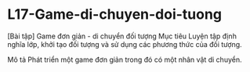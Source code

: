 # L17-Game-di-chuyen-doi-tuong

[Bài tập] Game đơn giản - di chuyển đối tượng
Mục tiêu
Luyện tập định nghĩa lớp, khởi tạo đối tượng và sử dụng các phương thức của đối tượng.

Mô tả
Phát triển một game đơn giản trong đó có một nhân vật di chuyển.
